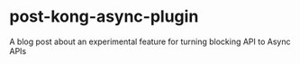 # post-kong-async-plugin
A blog post about an experimental feature for turning blocking API to Async APIs
